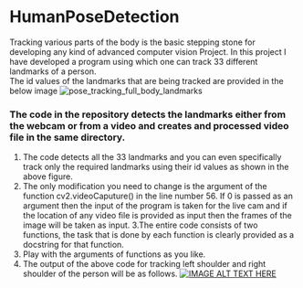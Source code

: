 # HumanPoseDetection
Tracking various parts of the body is the basic stepping stone for developing any kind of advanced computer vision Project. In this project I have developed a program using which one can track 33 different landmarks of a person. </br>
The id values of the landmarks that are being tracked are provided in the below image
![pose_tracking_full_body_landmarks](https://user-images.githubusercontent.com/40739974/123245964-f0b55a80-d502-11eb-89a6-a298515d987b.png) </br>
### **The code in the repository detects the landmarks either from the webcam or from a video and creates and processed video file in the same directory.** </br>
1. The code detects all the 33 landmarks and you can even specifically track only the required landmarks using their id values as shown in the above figure.
2. The only modification you need to change is the argument of the function cv2.videoCaputure() in the line number 56. If 0 is passed as an argument then the input of the program    is taken for the live cam and if the location of any video file is provided as input then the frames of the image will be taken as input.
3.The entire code consists of two functions, the task that is done by each function is clearly provided as a docstring for that function.
4. Play with the arguments of functions as you like.
5. The output of the above code for tracking left shoulder and right shoulder of the person will be as follows.
[![IMAGE ALT TEXT HERE](http://img.youtube.com/vi/lzi49Y1RvQE/0.jpg)](http://www.youtube.com/watch?v=lzi49Y1RvQE)


